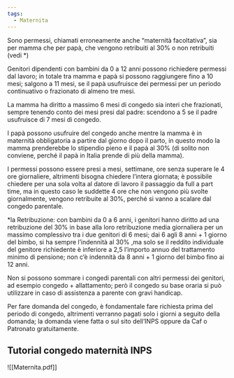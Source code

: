 ```yaml
---
tags:
  - Maternita
---
```



Sono permessi, chiamati erroneamente anche “maternità facoltativa”, sia per mamma che per papà, che vengono retribuiti al 30% o non retribuiti (vedi *)

Genitori dipendenti con bambini da 0 a 12 anni possono richiedere permessi dal lavoro; in totale tra mamma e papà si possono raggiungere fino a 10 mesi; salgono a 11 mesi, se il papà usufruisce dei permessi per un periodo continuativo o frazionato di almeno tre mesi.

La mamma ha diritto a massimo 6 mesi di congedo sia interi che frazionati, sempre tenendo conto dei mesi presi dal padre: scendono a 5 se il padre usufruisce di 7 mesi di congedo.

I papà possono usufruire del congedo anche mentre la mamma è in maternità obbligatoria a partire dal giorno dopo il parto, in questo modo la mamma prenderebbe lo stipendio pieno e il papà al 30% (di solito non conviene, perché il papà in Italia prende di più della mamma).

I permessi possono essere presi a mesi, settimane, ore senza superare le 4 ore giornaliere, altrimenti bisogna chiedere l’intera giornata; è possibile chiedere per una sola volta al datore di lavoro il passaggio da full a part time, ma in questo caso le suddette 4 ore che non vengono più svolte giornalmente, vengono retribuite al 30%, perché si vanno a scalare dal congedo parentale.

*la Retribuzione: con bambini da 0 a 6 anni, i genitori hanno diritto ad una retribuzione del 30% in base alla loro retribuzione media giornaliera per un massimo complessivo tra i due genitori di 6 mesi; dai 6 agli 8 anni + 1 giorno del bimbo, si ha sempre l’indennità al 30% ,ma solo se il reddito individuale del genitore richiedente è inferiore a 2,5 l’importo annuo del trattamento minimo di pensione; non c’è indennità da 8 anni + 1 giorno del bimbo fino ai 12 anni.

Non si possono sommare i congedi parentali con altri permessi dei genitori, ad esempio congedo + allattamento; però il congedo su base oraria si può utilizzare in caso di assistenza a parente con gravi handicap.

Per fare domanda del congedo, è fondamentale fare richiesta prima del periodo di congedo, altrimenti verranno pagati solo i giorni a seguito della domanda; la domanda viene fatta o sul sito dell’INPS oppure da Caf o Patronato gratuitamente.

## Tutorial congedo maternità INPS

![[Maternita.pdf]]
